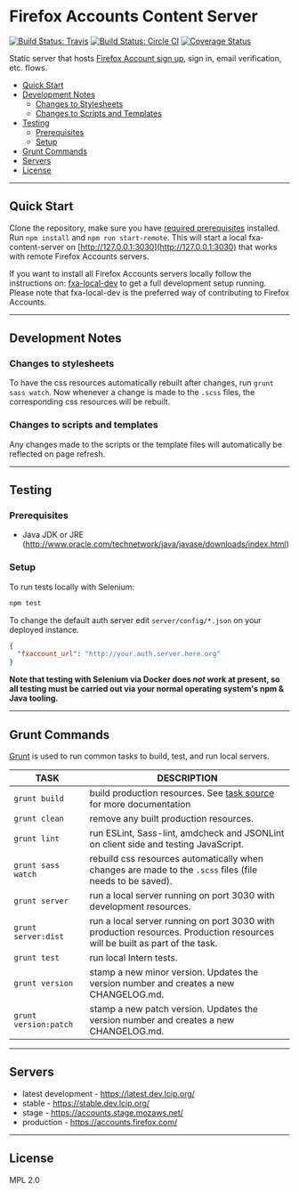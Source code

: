# Firefox Accounts Content Server

[![Build Status: Travis](https://travis-ci.org/mozilla/fxa-content-server.svg?branch=master)](https://travis-ci.org/mozilla/fxa-content-server)
[![Build Status: Circle CI](https://circleci.com/gh/mozilla/fxa-content-server.svg?style=shield)](https://circleci.com/gh/mozilla/fxa-content-server)
[![Coverage Status](https://img.shields.io/coveralls/mozilla/fxa-content-server.svg)](https://coveralls.io/r/mozilla/fxa-content-server)

Static server that hosts [Firefox Account sign up](https://accounts.firefox.com), sign in, email verification, etc. flows.

* [Quick Start](#quick-start)
* [Development Notes](#development-notes)
  * [Changes to Stylesheets](#changes-to-stylesheets)
  * [Changes to Scripts and Templates](#changes-to-scripts-and-templates)
* [Testing](#testing)
  * [Prerequisites](#prerequisites)
  * [Setup](#setup)
* [Grunt Commands](#grunt-commands)
* [Servers](#servers)
* [License](#license)

---

## Quick Start

Clone the repository, make sure you have [required prerequisites](https://github.com/mozilla/fxa-local-dev#dependencies) installed.
Run `npm install` and `npm run start-remote`.
This will start a local fxa-content-server on [http://127.0.0.1:3030](http://127.0.0.1:3030) that works with remote Firefox Accounts servers.

If you want to install all Firefox Accounts servers locally follow the instructions on:
[fxa-local-dev](https://github.com/mozilla/fxa-local-dev) to get a full development setup running.
Please note that fxa-local-dev is the preferred way of contributing to Firefox Accounts.

---

## Development Notes

### Changes to stylesheets

To have the css resources automatically rebuilt after changes, run `grunt sass watch`.
Now whenever a change is made to the `.scss` files, the corresponding css resources will be rebuilt.

### Changes to scripts and templates

Any changes made to the scripts or the template files will automatically be reflected on page refresh.

---

## Testing

### Prerequisites

  * Java JDK or JRE (http://www.oracle.com/technetwork/java/javase/downloads/index.html)

### Setup

To run tests locally with Selenium:

```sh
npm test
```

To change the default auth server edit `server/config/*.json` on your deployed instance.

```json
{
  "fxaccount_url": "http://your.auth.server.here.org"
}
```

**Note that testing with Selenium via Docker does *not* work at present, so all testing must be carried out via your normal operating system's npm & Java tooling.**

---

## Grunt Commands

[Grunt](http://gruntjs.com/) is used to run common tasks to build, test, and run local servers.

| TASK | DESCRIPTION |
|------|-------------|
| `grunt build` | build production resources. See [task source](grunttasks/build.js) for more documentation |
| `grunt clean` | remove any built production resources. |
| `grunt lint` | run ESLint, Sass-lint, amdcheck and JSONLint on client side and testing JavaScript. |
| `grunt sass watch` | rebuild css resources automatically when changes are made to the `.scss` files (file needs to be saved). |
| `grunt server` | run a local server running on port 3030 with development resources. |
| `grunt server:dist` | run a local server running on port 3030 with production resources. Production resources will be built as part of the task. |
| `grunt test` | run local Intern tests. |
| `grunt version` | stamp a new minor version. Updates the version number and creates a new CHANGELOG.md. |
| `grunt version:patch` | stamp a new patch version. Updates the version number and creates a new CHANGELOG.md. |

---

## Servers

* latest development - https://latest.dev.lcip.org/
* stable - https://stable.dev.lcip.org/
* stage - https://accounts.stage.mozaws.net/
* production - https://accounts.firefox.com/

---

## License

MPL 2.0

